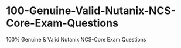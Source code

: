 # 100-Genuine-Valid-Nutanix-NCS-Core-Exam-Questions
100% Genuine &amp; Valid Nutanix NCS-Core Exam Questions
